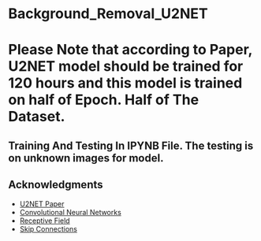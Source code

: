 # Background_Removal_U2NET
# Please Note that according to Paper, U2NET model should be trained for 120 hours and this model is trained on half of Epoch. Half of The Dataset.

## Training And Testing In IPYNB File. The testing is on unknown images for model.

## Acknowledgments
* [U2NET Paper](https://arxiv.org/pdf/2005.09007.pdf)
* [Convolutional Neural Networks](https://cs231n.github.io/convolutional-networks/)
* [Receptive Field](https://theaisummer.com/receptive-field/)
* [Skip Connections](https://www.analyticsvidhya.com/blog/2021/08/all-you-need-to-know-about-skip-connections/)

